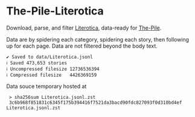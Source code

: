 # The-Pile-Literotica

Download, parse, and filter [Literotica](https://www.literotica.com/), data-ready for [The-Pile](https://github.com/EleutherAI/The-Pile).

Data are by spidering each category, spidering each story, then following up for each page. Data are not filtered beyond the body text.

    ✔ Saved to data/Literotica.jsonl
    ℹ Saved 473,653 stories
    ℹ Uncompressed filesize 12736536394
    ℹ Compressed filesize   4426369159

Data souce temporary hosted at 

     > sha256sum Literotica.jsonl.zst
     3c6b968f851831c6345f175b394416f7521da3bacd90fdc827093f0d310bd4ef  Literotica.jsonl.zst